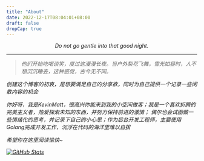 ```yaml
---
title: "About"
date: 2022-12-17T08:04:01+08:00
draft: false
dropCap: true
---
```


<p style="text-align:center"><em>Do not go gentle into that good night.<br>

---

> 他们开始吃喝谈笑，度过这漫漫长夜。当户外梨花飞舞，雪光如昼时，人不想沉沉睡去，这种感觉，古今无不同。

创建这个博客的初衷，是想要满足自己的分享欲，同时为自己提供一个记录一些闲散内容的机会

你好呀，我是KevinMatt，很高兴你能来到我的小空间做客；我是一个喜欢折腾的完美主义者，热爱探索未知的东西，并努力保持前进的激情；
偶尔也会试图做一些情绪化的思考，并记录下自己的小心思；作为后台开发工程师，主要使用Golang完成开发工作，沉浮在代码的海洋里难以自拔

希望你在这里阅读愉快~

[![GitHub Stats](https://github-readme-stats.vercel.app/api?username=heyuhengmatt&count_private=true&show_icons=true)](https://github.com/heyuhengmatt)